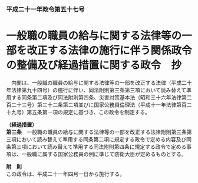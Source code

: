 ### 平成二十一年政令第五十七号  
# 一般職の職員の給与に関する法律等の一部を改正する法律の施行に伴う関係政令の整備及び経過措置に関する政令　抄  
　内閣は、一般職の職員の給与に関する法律等の一部を改正する法律（平成二十年法律第九十四号）の施行に伴い、同法附則第三条第三項において読み替えて準用する同条第二項及び同法附則第四条、災害対策基本法（昭和三十六年法律第二百二十三号）第三十二条第二項並びに国家公務員倫理法（平成十一年法律第百二十九号）第五条第一項の規定に基づき、この政令を制定する。  
  
**（経過措置）**  
**第三条**　一般職の職員の給与に関する法律等の一部を改正する法律附則第三条第三項において読み替えて準用する同条第二項に規定する政令で定める内容及び同条第三項において読み替えて準用する同法附則第四条に規定する政令で定める事項は、一般職に属する国家公務員の例に準じて防衛大臣が定めるものとする。  
  
**附　則**  
この政令は、平成二十一年四月一日から施行する。  
  
